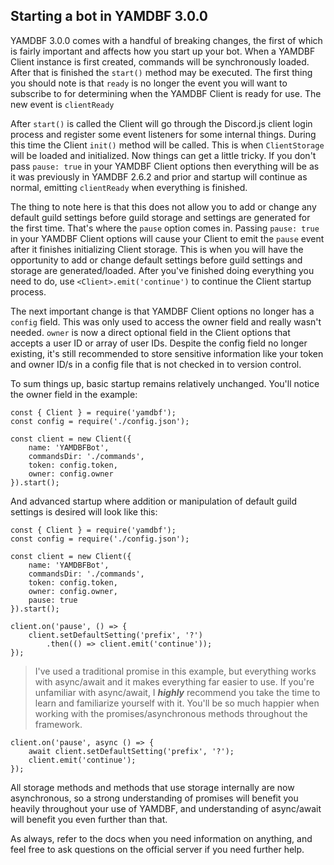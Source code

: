 ## Starting a bot in YAMDBF 3.0.0
YAMDBF 3.0.0 comes with a handful of breaking changes, the first of which is fairly important and affects how you start up your bot.
When a YAMDBF Client instance is first created, commands will be synchronously loaded. After that is finished the `start()` method
may be executed. The first thing you should note is that `ready` is no longer the event you will want to subscribe to for
determining when the YAMDBF Client is ready for use. The new event is `clientReady`

After `start()` is called the Client will go through the Discord.js client login process and register some event
listeners for some internal things. During this time the Client `init()` method will be called. This is when `ClientStorage`
will be loaded and initialized. Now things can get a little tricky. If you don't pass `pause: true` in your YAMDBF
Client options then everything will be as it was previously in YAMDBF 2.6.2 and prior and startup will continue as normal,
emitting `clientReady` when everything is finished.

The thing to note here is that this does not allow you to add or change any default guild settings before guild storage
and settings are generated for the first time. That's where the `pause` option comes in. Passing `pause: true` in your YAMDBF
Client options will cause your Client to emit the `pause` event after it finishes initializing Client storage. This is when
you will have the opportunity to add or change default settings before guild settings and storage are generated/loaded.
After you've finished doing everything you need to do, use `<Client>.emit('continue')` to continue the Client startup process.

The next important change is that YAMDBF Client options no longer has a `config` field. This was only used to access the owner
field and really wasn't needed. `owner` is now a direct optional field in the Client options that accepts a user ID or array
of user IDs. Despite the config field no longer existing, it's still recommended to store sensitive information like your
token and owner ID/s in a config file that is not checked in to version control.

To sum things up, basic startup remains relatively unchanged. You'll notice the owner field in the example:
```
const { Client } = require('yamdbf');
const config = require('./config.json');

const client = new Client({
	name: 'YAMDBFBot',
	commandsDir: './commands',
	token: config.token,
	owner: config.owner
}).start();
```

And advanced startup where addition or manipulation of default guild settings is desired will look like this:
```
const { Client } = require('yamdbf');
const config = require('./config.json');

const client = new Client({
	name: 'YAMDBFBot',
	commandsDir: './commands',
	token: config.token,
	owner: config.owner,
	pause: true
}).start();

client.on('pause', () => {
	client.setDefaultSetting('prefix', '?')
		.then(() => client.emit('continue'));
});
```
>I've used a traditional promise in this example, but everything works with async/await and it makes
everything far easier to use. If you're unfamiliar with async/await, I ***highly*** recommend you
take the time to learn and familiarize yourself with it. You'll be so much happier when working with
the promises/asynchronous methods throughout the framework.
```
client.on('pause', async () => {
	await client.setDefaultSetting('prefix', '?');
	client.emit('continue');
});
```

All storage methods and methods that use storage internally are now asynchronous, so a strong understanding
of promises will benefit you heavily throughout your use of YAMDBF, and understanding of async/await will
benefit you even further than that.

As always, refer to the docs when you need information on anything, and feel free to ask questions on the
official server if you need further help.